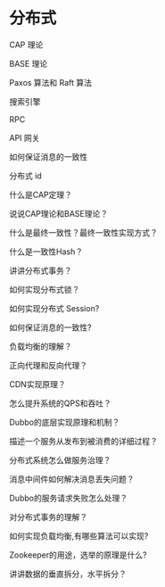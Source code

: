 # 分布式

CAP 理论

BASE 理论

Paxos 算法和 Raft 算法

搜索引擎

RPC

API 网关

如何保证消息的一致性

分布式 id

什么是CAP定理？

说说CAP理论和BASE理论？

什么是最终一致性？最终一致性实现方式？

什么是一致性Hash？

讲讲分布式事务？

如何实现分布式锁？

如何实现分布式 Session?

如何保证消息的一致性?

负载均衡的理解？

正向代理和反向代理？

CDN实现原理？

怎么提升系统的QPS和吞吐？

Dubbo的底层实现原理和机制？

描述一个服务从发布到被消费的详细过程？

分布式系统怎么做服务治理？

消息中间件如何解决消息丢失问题？

Dubbo的服务请求失败怎么处理？

对分布式事务的理解？

如何实现负载均衡,有哪些算法可以实现?

Zookeeper的用途，选举的原理是什么?

讲讲数据的垂直拆分，水平拆分？

